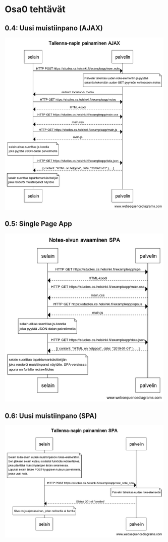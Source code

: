 # Osa0 tehtävät

## 0.4: Uusi muistiinpano (AJAX)

![notes_page](osa0/press_save_ajax.png)

## 0.5: Single Page App

![notes_page](osa0/notes_page_spa.png)

## 0.6: Uusi muistiinpano (SPA)

![notes_page](osa0/press_save_spa.png)
